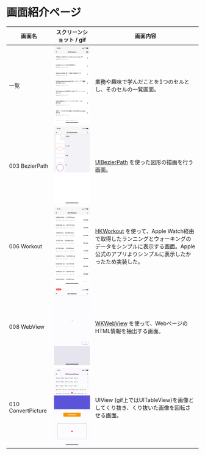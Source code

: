 # 画面紹介ページ
  
| 画面名 |  スクリーンショット / gif |  画面内容  |
| ----  | ----------------------------- | ---- |
| 一覧   | <img src="./resources/list.png" width="225"> | 業務や趣味で学んだことを1つのセルとし、そのセルの一覧画面。 |
| 003 BezierPath | <img src="./resources/003_bezier_path.png" width="225"> | [UIBezierPath](https://developer.apple.com/documentation/uikit/uibezierpath) を使った図形の描画を行う画面。 |
| 006 Workout | <img src="./resources/006_workout.png" width="225"> | [HKWorkout](https://developer.apple.com/documentation/healthkit/hkworkout) を使って、Apple Watch経由で取得したランニングとウォーキングのデータをシンプルに表示する画面。Apple公式のアプリよりシンプルに表示したかったため実装した。 |
| 008 WebView | ![](./resources/008_webview.gif) | [WKWebView](https://developer.apple.com/documentation/webkit/wkwebview) を使って、WebページのHTML情報を抽出する画面。 |
| 010 ConvertPicture | ![](./resources/010_convert_picture.gif) | UIView (gif上ではUITableView)を画像としてくり抜き、くり抜いた画像を回転させる画面。|